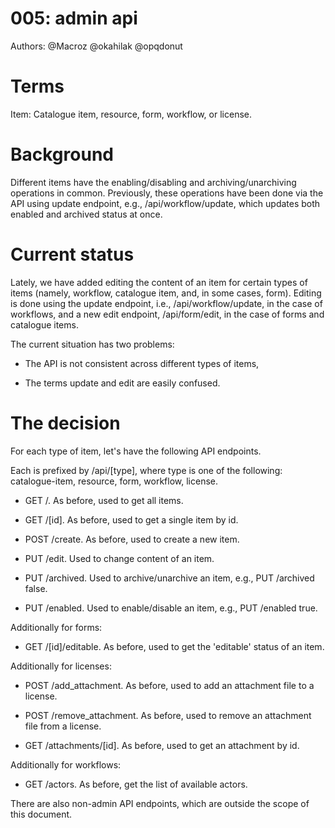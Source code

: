 # 005: admin api

Authors: @Macroz @okahilak @opqdonut

# Terms

Item: Catalogue item, resource, form, workflow, or license.

# Background

Different items have the enabling/disabling and archiving/unarchiving
operations in common. Previously, these operations have been done
via the API using update endpoint, e.g., /api/workflow/update, which
updates both enabled and archived status at once.

# Current status

Lately, we have added editing the content of an item for certain types
of items (namely, workflow, catalogue item, and, in some cases, form).
Editing is done using the update endpoint, i.e., /api/workflow/update,
in the case of workflows, and a new edit endpoint, /api/form/edit, in
the case of forms and catalogue items.

The current situation has two problems:

- The API is not consistent across different types of items,

- The terms update and edit are easily confused.

# The decision

For each type of item, let's have the following API endpoints.

Each is prefixed by /api/[type], where type is one of the following:
catalogue-item, resource, form, workflow, license.

- GET /. As before, used to get all items.

- GET /[id]. As before, used to get a single item by id.

- POST /create. As before, used to create a new item.

- PUT /edit. Used to change content of an item.

- PUT /archived. Used to archive/unarchive an item, e.g., PUT /archived false.

- PUT /enabled. Used to enable/disable an item, e.g., PUT /enabled true.


Additionally for forms:

- GET /[id]/editable. As before, used to get the 'editable' status of an item.


Additionally for licenses:

- POST /add_attachment. As before, used to add an attachment file to a license.

- POST /remove_attachment. As before, used to remove an attachment file from
  a license.

- GET /attachments/[id]. As before, used to get an attachment by id.


Additionally for workflows:

- GET /actors. As before, get the list of available actors.


There are also non-admin API endpoints, which are outside the scope of
this document.
